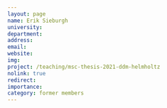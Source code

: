 ```yaml
---
layout: page
name: Erik Sieburgh
university:
department:
address:
email:
website:
img:
project: /teaching/msc-thesis-2021-ddm-helmholtz
nolink: true
redirect:
importance: 
category: former members
---
```

